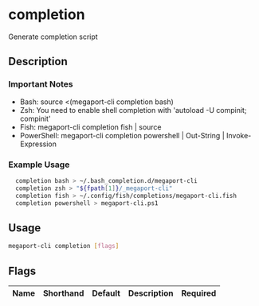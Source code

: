 # completion

Generate completion script

## Description

### Important Notes
  - Bash: source <(megaport-cli completion bash)
  - Zsh: You need to enable shell completion with 'autoload -U compinit; compinit'
  - Fish: megaport-cli completion fish | source
  - PowerShell: megaport-cli completion powershell | Out-String | Invoke-Expression

### Example Usage

```sh
  completion bash > ~/.bash_completion.d/megaport-cli
  completion zsh > "${fpath[1]}/_megaport-cli"
  completion fish > ~/.config/fish/completions/megaport-cli.fish
  completion powershell > megaport-cli.ps1
```

## Usage

```sh
megaport-cli completion [flags]
```




## Flags

| Name | Shorthand | Default | Description | Required |
|------|-----------|---------|-------------|----------|


